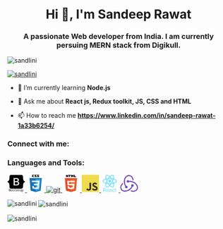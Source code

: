 <h1 align="center">Hi 👋, I'm Sandeep Rawat</h1>
<h3 align="center">A passionate Web developer from India. I am currently persuing MERN stack from Digikull.</h3>

<p align="left"> <img src="https://komarev.com/ghpvc/?username=sandlini&label=Profile%20views&color=0e75b6&style=flat" alt="sandlini" /> </p>

<p align="left"> <a href="https://github.com/ryo-ma/github-profile-trophy"><img src="https://github-profile-trophy.vercel.app/?username=sandlini" alt="sandlini" /></a> </p>

- 🌱 I’m currently learning **Node.js**

- 💬 Ask me about **React js, Redux toolkit, JS, CSS and HTML**

- 📫 How to reach me **https://www.linkedin.com/in/sandeep-rawat-1a33b6254/**

<h3 align="left">Connect with me:</h3>
<p align="left">
</p>

<h3 align="left">Languages and Tools:</h3>
<p align="left"> <a href="https://getbootstrap.com" target="_blank" rel="noreferrer"> <img src="https://raw.githubusercontent.com/devicons/devicon/master/icons/bootstrap/bootstrap-plain-wordmark.svg" alt="bootstrap" width="40" height="40"/> </a> <a href="https://www.w3schools.com/css/" target="_blank" rel="noreferrer"> <img src="https://raw.githubusercontent.com/devicons/devicon/master/icons/css3/css3-original-wordmark.svg" alt="css3" width="40" height="40"/> </a> <a href="https://git-scm.com/" target="_blank" rel="noreferrer"> <img src="https://www.vectorlogo.zone/logos/git-scm/git-scm-icon.svg" alt="git" width="40" height="40"/> </a> <a href="https://www.w3.org/html/" target="_blank" rel="noreferrer"> <img src="https://raw.githubusercontent.com/devicons/devicon/master/icons/html5/html5-original-wordmark.svg" alt="html5" width="40" height="40"/> </a> <a href="https://developer.mozilla.org/en-US/docs/Web/JavaScript" target="_blank" rel="noreferrer"> <img src="https://raw.githubusercontent.com/devicons/devicon/master/icons/javascript/javascript-original.svg" alt="javascript" width="40" height="40"/> </a> <a href="https://reactjs.org/" target="_blank" rel="noreferrer"> <img src="https://raw.githubusercontent.com/devicons/devicon/master/icons/react/react-original-wordmark.svg" alt="react" width="40" height="40"/> </a> <a href="https://redux.js.org" target="_blank" rel="noreferrer"> <img src="https://raw.githubusercontent.com/devicons/devicon/master/icons/redux/redux-original.svg" alt="redux" width="40" height="40"/> </a> </p>

<p><img align="left" src="https://github-readme-stats.vercel.app/api/top-langs?username=sandlini&show_icons=true&locale=en&layout=compact" alt="sandlini" /></p>

<p>&nbsp;<img align="center" src="https://github-readme-stats.vercel.app/api?username=sandlini&show_icons=true&locale=en" alt="sandlini" /></p>

<p><img align="center" src="https://github-readme-streak-stats.herokuapp.com/?user=sandlini&" alt="sandlini" /></p>


